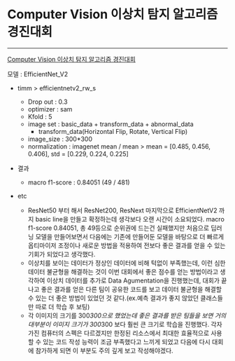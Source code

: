 # Computer Vision 이상치 탐지 알고리즘 경진대회

---

[Computer Vision 이상치 탐지 알고리즘 경진대회](https://dacon.io/competitions/official/235894/overview/description)

모델 : EfficientNet_V2

- timm > efficientnetv2_rw_s
    - Drop out : 0.3
    - optimizer : sam
    - Kfold : 5
    - image set : basic_data + transform_data + abnormal_data
        - transform_data(Horizontal Flip, Rotate, Vertical Flip)
    - image_size : 300*300
    - normalization : imagenet mean / mean > mean = [0.485, 0.456, 0.406], std = [0.229, 0.224, 0.225]

- 결과
    - macro f1-score : 0.84051 (49 / 481)
    
- etc
    - ResNet50 부터 해서 ResNet200, ResNext 마지막으로  EfficientNetV2 까지 basic line을 만들고 확정하는데 생각보다 오랜 시간이 소요되었다. macro f1-score 0.84051, 총 49등으로 순위권에 드는건 실패했지만 처음으로 딥러닝 모델을 만들어보면서 다음에는 기존에 만들어둔 모델을 바탕으로 더 빠르게 옵티마이저 조정이나 새로운 방법을 적용하여 전보다 좋은 결과를 얻을 수 있는 기회가 되었다고 생각했다.
    - 이상치를 보이는 데이터가 정상인 데이터에 비해 턱없이 부족했는데, 이런 심한 데이터 불균형을 해결하는 것이 이번 대회에서 좋은 점수를 얻는 방법이라고 생각하여 이상치 데이터를 추가로 Data Agumentation을 진행했는데, 대회가 끝나고 좋은 결과를 얻은 다른 팀이 공유한 코드를 보고 데이터 불균형을 해결할 수 있는 더 좋은 방법이 있었던 것 같다.(ex.예측 결과가 좋지 않았던 클래스들만 따로 더 학습 후 보팅)
    - 각 이미지의 크기를 300*300으로 했었는데 좋은 결과를 받은 팀들을 보면 거의 대부분이 이미지 크기가 300*300 보다 훨씬 큰 크기로 학습을 진행했다. 각자 가진 컴퓨터의 스펙은 다르겠지만 한정된 리소스에서 최대한 효율적으로 사용할 수 있는 코드 작성 능력이 조금 부족했다고 느끼게 되었고 다음에 다시 대회에 참가하게 되면 이 부분도 주의 깊게 보고 작성해야겠다.